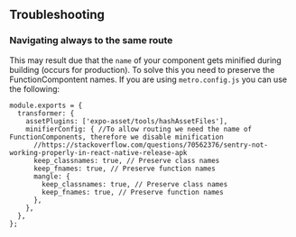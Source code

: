 ## Troubleshooting

### Navigating always to the same route

This may result due that the `name` of your component gets minified during building (occurs for production).
To solve this you need to preserve the FunctionCompontent names. If you are using `metro.config.js` you can use the following:

```
module.exports = {
  transformer: {
    assetPlugins: ['expo-asset/tools/hashAssetFiles'],
    minifierConfig: { //To allow routing we need the name of FunctionComponents, therefore we disable minification
      //https://stackoverflow.com/questions/70562376/sentry-not-working-properly-in-react-native-release-apk
      keep_classnames: true, // Preserve class names
      keep_fnames: true, // Preserve function names
      mangle: {
        keep_classnames: true, // Preserve class names
        keep_fnames: true, // Preserve function names
      },
    },
  },
};
```
